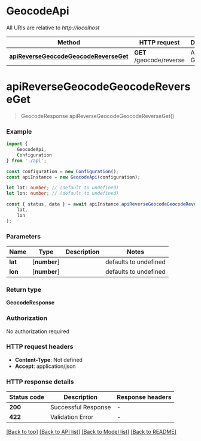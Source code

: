 # GeocodeApi

All URIs are relative to *http://localhost*

|Method | HTTP request | Description|
|------------- | ------------- | -------------|
|[**apiReverseGeocodeGeocodeReverseGet**](#apireversegeocodegeocodereverseget) | **GET** /geocode/reverse | Api Reverse Geocode|

# **apiReverseGeocodeGeocodeReverseGet**
> GeocodeResponse apiReverseGeocodeGeocodeReverseGet()


### Example

```typescript
import {
    GeocodeApi,
    Configuration
} from './api';

const configuration = new Configuration();
const apiInstance = new GeocodeApi(configuration);

let lat: number; // (default to undefined)
let lon: number; // (default to undefined)

const { status, data } = await apiInstance.apiReverseGeocodeGeocodeReverseGet(
    lat,
    lon
);
```

### Parameters

|Name | Type | Description  | Notes|
|------------- | ------------- | ------------- | -------------|
| **lat** | [**number**] |  | defaults to undefined|
| **lon** | [**number**] |  | defaults to undefined|


### Return type

**GeocodeResponse**

### Authorization

No authorization required

### HTTP request headers

 - **Content-Type**: Not defined
 - **Accept**: application/json


### HTTP response details
| Status code | Description | Response headers |
|-------------|-------------|------------------|
|**200** | Successful Response |  -  |
|**422** | Validation Error |  -  |

[[Back to top]](#) [[Back to API list]](../README.md#documentation-for-api-endpoints) [[Back to Model list]](../README.md#documentation-for-models) [[Back to README]](../README.md)


